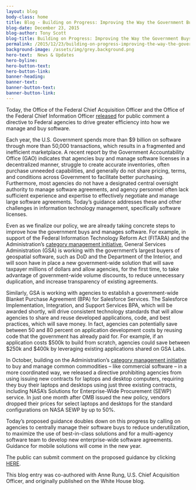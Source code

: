 ```yaml
---
layout: blog
body-class: home
title: Blog - Building on Progress: Improving the Way the Government Buys IT
blog-date: December 23, 2015
blog-author: Tony Scott			
blog-title: Building on Progress: Improving the Way the Government Buys IT
permalink: /2015/12/23/building-on-progress-improving-the-way-the-government-buys-it/
background-image: /assets/img/grey.background.png
hero-text:  News & Updates
hero-byline:
hero-button-text: 
hero-button-link: 
banner-heading: 
banner-text: 
banner-button-text: 
banner-button-link: 
---
```

Today, the Office of the Federal Chief Acquisition Officer and the Office of the Federal Chief Information Officer <A HREF="http://www.software.cio.gov/">released</A> for public comment a directive to Federal agencies to drive greater efficiency into how we manage and buy software.

Each year, the U.S. Government spends more than $9 billion on software through more than 50,000 transactions, which results in a fragmented and inefficient marketplace.  A recent report by the Government Accountability Office (GAO) indicates that agencies buy and manage software licenses in a decentralized manner, struggle to create accurate inventories, often purchase unneeded capabilities, and generally do not share pricing, terms, and conditions across Government to facilitate better purchasing.  Furthermore, most agencies do not have a designated central oversight authority to manage software agreements, and agency personnel often lack sufficient experience and expertise to effectively negotiate and manage large software agreements.  Today’s guidance addresses these and other challenges in information technology management, specifically software licenses.

Even as we finalize our policy, we are already taking concrete steps to improve how the government buys and manages software. For example, in support of the Federal Information Technology Reform Act (FITARA) and the Administration’s <A HREF="http://www.gsa.gov/portal/content/246415">category management initiative</A>, General Services Administration (GSA) is working with the government’s largest buyers of geospatial software, such as DoD and the Department of the Interior, and will soon have in place a new government-wide solution that will save taxpayer millions of dollars and allow agencies, for the first time, to take advantage of government-wide volume discounts, to reduce unnecessary duplication, and increase transparency of existing agreements.

Similarly, GSA is working with agencies to establish a government-wide Blanket Purchase Agreement (BPA) for Salesforce Services.  The Salesforce Implementation, Integration, and Support Services BPA, which will be awarded shortly, will drive consistent technology standards that will allow agencies to share and reuse developed applications, code, and best practices, which will save money.  In fact, agencies can potentially save between 50 and 80 percent on application development costs by reusing code that the government has already paid for.  For example, if an application costs $500k to build from scratch, agencies could save between $250k and $400k by leveraging existing applications shared on GSA Labs.

In October, building on the Administration’s <A HREF="http://www.gsa.gov/portal/content/246415">category management initiative</A> to buy and manage common commodities – like commercial software – in a more coordinated way, we released a directive prohibiting agencies from using issuing new contracts for laptops and desktop computers, requiring they buy their laptops and desktops using just three existing contracts, including NASA’s Solutions for Enterprise-Wide Procurement (SEWP) service.  In just one month after OMB issued the new policy, vendors dropped their prices for select laptops and desktops for the standard configurations on NASA SEWP by up to 50%.

Today’s proposed guidance doubles down on this progress by calling on agencies to centrally manage their software buys to reduce underutilization, to maximize the use of best-in-class solutions and for a multi-agency software team to develop new enterprise-wide software agreements.  Guidance for mobile solutions will come in the new year.

The public can submit comment on the proposed guidance by clicking <A HREF="http://software.cio.gov/">HERE</A>.


 

This blog entry was co-authored with Anne Rung, U.S. Chief Acquisition Officer, and originally published on the White House blog.

